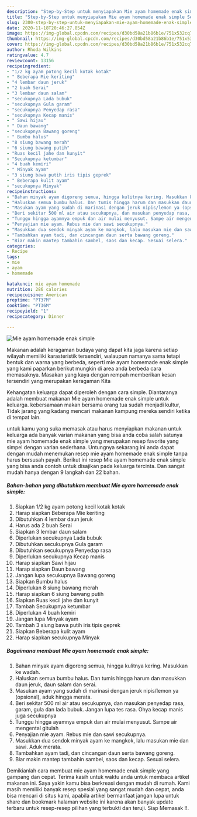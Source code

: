 ```yaml
---
description: "Step-by-Step untuk menyiapakan Mie ayam homemade enak simple Sempurna"
title: "Step-by-Step untuk menyiapakan Mie ayam homemade enak simple Sempurna"
slug: 2300-step-by-step-untuk-menyiapakan-mie-ayam-homemade-enak-simple-sempurna
date: 2020-11-18T20:46:27.854Z
image: https://img-global.cpcdn.com/recipes/d30bd58a21b86b1e/751x532cq70/mie-ayam-homemade-enak-simple-foto-resep-utama.jpg
thumbnail: https://img-global.cpcdn.com/recipes/d30bd58a21b86b1e/751x532cq70/mie-ayam-homemade-enak-simple-foto-resep-utama.jpg
cover: https://img-global.cpcdn.com/recipes/d30bd58a21b86b1e/751x532cq70/mie-ayam-homemade-enak-simple-foto-resep-utama.jpg
author: Rhoda Wilkins
ratingvalue: 4.7
reviewcount: 13156
recipeingredient:
- "1/2 kg ayam potong kecil kotak kotak"
- " Beberapa Mie keriting"
- "4 lembar daun jeruk"
- "2 buah Serai"
- "3 lembar daun salam"
- "secukupnya Lada bubuk"
- "secukupnya Gula garam"
- "secukupnya Penyedap rasa"
- "secukupnya Kecap manis"
- " Sawi hijau"
- " Daun bawang"
- "secukupnya Bawang goreng"
- " Bumbu halus"
- "8 siung bawang merah"
- "6 siung bawang putih"
- "Ruas kecil jahe dan kunyit"
- "Secukupnya ketumbar"
- "4 buah kemiri"
- " Minyak ayam"
- "3 siung bawa putih iris tipis geprek"
- " Beberapa kulit ayam"
- "secukupnya Minyak"
recipeinstructions:
- "Bahan minyak ayam digoreng semua, hingga kulitnya kering. Masukkan ke wadah."
- "Haluskan semua bumbu halus. Dan tumis hingga harum dan masukkan daun jeruk, daun salam dan serai."
- "Masukan ayam yang sudah di marinasi dengan jeruk nipis/lemon ya (opsional), aduk hingga merata."
- "Beri sekitar 500 ml air atau secukupnya, dan masukan penyedap rasa, garam, gula dan lada bubuk. Jangan lupa tes rasa. Ohya kecap manis juga secukupnya"
- "Tunggu hingga ayamnya empuk dan air mulai menyusut. Sampe air mengental gitulah"
- "Penyajian mie ayam. Rebus mie dan sawi secukupnya."
- "Masukkan dua sendok minyak ayam ke mangkok, lalu masukan mie dan sawi. Aduk merata."
- "Tambahkan ayam tadi, dan cincangan daun serta bawang goreng."
- "Biar makin mantep tambahin sambel, saos dan kecap. Sesuai selera."
categories:
- Recipe
tags:
- mie
- ayam
- homemade

katakunci: mie ayam homemade 
nutrition: 286 calories
recipecuisine: American
preptime: "PT37M"
cooktime: "PT36M"
recipeyield: "1"
recipecategory: Dinner

---
```



![Mie ayam homemade enak simple](https://img-global.cpcdn.com/recipes/d30bd58a21b86b1e/751x532cq70/mie-ayam-homemade-enak-simple-foto-resep-utama.jpg)

Makanan adalah keragaman budaya yang dapat kita jaga karena setiap wilayah memiliki karasteristik tersendiri, walaupun namanya sama tetapi bentuk dan warna yang berbeda, seperti mie ayam homemade enak simple yang kami paparkan berikut mungkin di area anda berbeda cara memasaknya. Masakan yang kaya dengan rempah memberikan kesan tersendiri yang merupakan keragaman Kita



Kehangatan keluarga dapat diperoleh dengan cara simple. Diantaranya adalah membuat makanan Mie ayam homemade enak simple untuk keluarga. kebersamaan makan bersama orang tua sudah menjadi kultur, Tidak jarang yang kadang mencari makanan kampung mereka sendiri ketika di tempat lain.

untuk kamu yang suka memasak atau harus menyiapkan makanan untuk keluarga ada banyak varian makanan yang bisa anda coba salah satunya mie ayam homemade enak simple yang merupakan resep favorite yang simpel dengan varian sederhana. Untungnya sekarang ini anda dapat dengan mudah menemukan resep mie ayam homemade enak simple tanpa harus bersusah payah.
Berikut ini resep Mie ayam homemade enak simple yang bisa anda contoh untuk disajikan pada keluarga tercinta. Dan sangat mudah hanya dengan 9 langkah dan 22 bahan.


<!--inarticleads1-->

##### Bahan-bahan yang dibutuhkan membuat Mie ayam homemade enak simple:

1. Siapkan 1/2 kg ayam potong kecil kotak kotak
1. Harap siapkan  Beberapa Mie keriting
1. Dibutuhkan 4 lembar daun jeruk
1. Harus ada 2 buah Serai
1. Siapkan 3 lembar daun salam
1. Diperlukan secukupnya Lada bubuk
1. Dibutuhkan secukupnya Gula garam
1. Dibutuhkan secukupnya Penyedap rasa
1. Diperlukan secukupnya Kecap manis
1. Harap siapkan  Sawi hijau
1. Harap siapkan  Daun bawang
1. Jangan lupa secukupnya Bawang goreng
1. Siapkan  Bumbu halus
1. Diperlukan 8 siung bawang merah
1. Harap siapkan 6 siung bawang putih
1. Siapkan Ruas kecil jahe dan kunyit
1. Tambah Secukupnya ketumbar
1. Diperlukan 4 buah kemiri
1. Jangan lupa  Minyak ayam
1. Tambah 3 siung bawa putih iris tipis geprek
1. Siapkan  Beberapa kulit ayam
1. Harap siapkan secukupnya Minyak




<!--inarticleads2-->

##### Bagaimana membuat  Mie ayam homemade enak simple:

1. Bahan minyak ayam digoreng semua, hingga kulitnya kering. Masukkan ke wadah.
1. Haluskan semua bumbu halus. Dan tumis hingga harum dan masukkan daun jeruk, daun salam dan serai.
1. Masukan ayam yang sudah di marinasi dengan jeruk nipis/lemon ya (opsional), aduk hingga merata.
1. Beri sekitar 500 ml air atau secukupnya, dan masukan penyedap rasa, garam, gula dan lada bubuk. Jangan lupa tes rasa. Ohya kecap manis juga secukupnya
1. Tunggu hingga ayamnya empuk dan air mulai menyusut. Sampe air mengental gitulah
1. Penyajian mie ayam. Rebus mie dan sawi secukupnya.
1. Masukkan dua sendok minyak ayam ke mangkok, lalu masukan mie dan sawi. Aduk merata.
1. Tambahkan ayam tadi, dan cincangan daun serta bawang goreng.
1. Biar makin mantep tambahin sambel, saos dan kecap. Sesuai selera.




Demikianlah cara membuat mie ayam homemade enak simple yang gampang dan cepat. Terima kasih untuk waktu anda untuk membaca artikel makanan ini. Saya yakin kamu bisa berkreasi dengan mudah di rumah. Kami masih memiliki banyak resep spesial yang sangat mudah dan cepat, anda bisa mencari di situs kami, apabila artikel bermanfaat jangan lupa untuk share dan bookmark halaman website ini karena akan banyak update terbaru untuk resep-resep pilihan yang terbukti dan teruji. Siap Memasak !!. 
